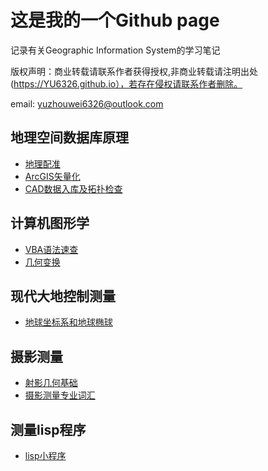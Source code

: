 # 这是我的一个Github page

记录有关Geographic Information System的学习笔记

版权声明：商业转载请联系作者获得授权,非商业转载请注明出处(https://YU6326.github.io），若存在侵权请联系作者删除。

email: yuzhouwei6326@outlook.com

## 地理空间数据库原理

* [地理配准](spatialDatabase/地理配准.md)
* [ArcGIS矢量化](spatialDatabase/矢量化.md)
* [CAD数据入库及拓扑检查](spatialDatabase/数据入库.md)

## 计算机图形学

* [VBA语法速查](Doc/VBA语法.md)
* [几何变换](Doc/坐标变换.html)

## 现代大地控制测量

* [地球坐标系和地球椭球](geodesy/chapter2.html)

## 摄影测量

* [射影几何基础](photogrammetry/projectiveGeo.html)
* [摄影测量专业词汇](photogrammetry/vocabulary.md)

## 测量lisp程序

* [lisp小程序](Lisp/lisp1.md)
